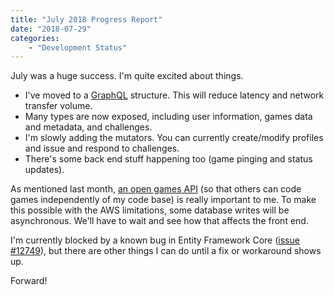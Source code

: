 ```yaml
---
title: "July 2018 Progress Report"
date: "2018-07-29"
categories:
    - "Development Status"
---
```


July was a huge success. I'm quite excited about things.

* I've moved to a [GraphQL](https://graphql.org/) structure. This will reduce latency and network transfer volume.
* Many types are now exposed, including user information, games data and metadata, and challenges.
* I'm slowly adding the mutators. You can currently create/modify profiles and issue and respond to challenges.
* There's some back end stuff happening too (game pinging and status updates).

As mentioned last month, [an open games API](https://github.com/AbstractPlay/abstractplay.github.io/wiki/api.thirdparty) (so that others can code games independently of my code base) is really important to me. To make this possible with the AWS limitations, some database writes will be asynchronous. We'll have to wait and see how that affects the front end.

I'm currently blocked by a known bug in Entity Framework Core ([issue #12749](https://github.com/aspnet/EntityFrameworkCore/issues/12749)), but there are other things I can do until a fix or workaround shows up.

Forward!